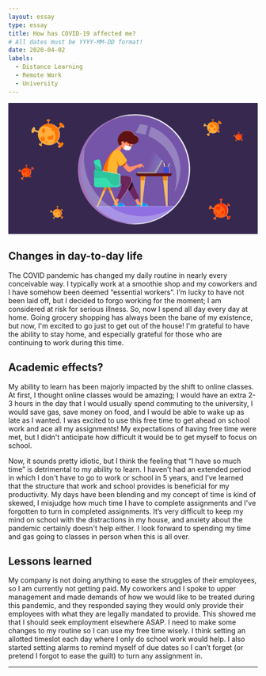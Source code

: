 ```yaml
---
layout: essay
type: essay
title: How has COVID-19 affected me?
# All dates must be YYYY-MM-DD format!
date: 2020-04-02
labels:
  - Distance Learning
  - Remote Work
  - University
---
```


<img class="ui centered image" src="../images/distance.png">

## Changes in day-to-day life 
The COVID pandemic has changed my daily routine in nearly every conceivable way. I typically work at a smoothie shop and my coworkers and I have somehow been deemed “essential workers”. I’m lucky to have not been laid off, but I decided to forgo working for the moment; I am considered at risk for serious illness. So, now I spend all day every day at home. Going grocery shopping has always been the bane of my existence, but now, I'm excited to go just to get out of the house! I'm grateful to have the ability to stay home, and especially grateful for those who are continuing to work during this time.

##  Academic effects?
My ability to learn has been majorly impacted by the shift to online classes. At first, I thought online classes would be amazing; I would have an extra 2-3 hours in the day that I would usually spend commuting to the university, I would save gas, save money on food, and I would be able to wake up as late as I wanted. I was excited to use this free time to get ahead on school work and ace all my assignments! My expectations of having free time were met, but I didn't anticipate how difficult it would be to get myself to focus on school. 

Now, it sounds pretty idiotic, but I think the feeling that “I have so much time” is detrimental to my ability to learn. I haven’t had an extended period in which I don't have to go to work or school in 5 years, and I’ve learned that the structure that work and school provides is beneficial for my productivity. My days have been blending and my concept of time is kind of skewed, I misjudge how much time I have to complete assignments and I've forgotten to turn in completed assignments. It’s very difficult to keep my mind on school with the distractions in my house, and anxiety about the pandemic certainly doesn't help either. I look forward to spending my time and gas going to classes in person when this is all over.

## Lessons learned
My company is not doing anything to ease the struggles of their employees, so I am currently not getting paid. My coworkers and I spoke to upper management and made demands of how we would like to be treated during this pandemic, and they responded saying they would only provide their employees with what they are legally mandated to provide. This showed me that I should seek employment elsewhere ASAP. I need to make some changes to my routine so I can use my free time wisely. I think setting an allotted timeslot each day where I only do school work would help. I also started setting alarms to remind myself of due dates so I can’t forget (or pretend I forgot to ease the guilt) to turn any assignment in.





<hr>
